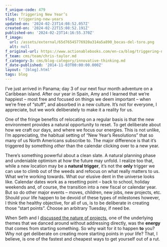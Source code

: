 ```yaml
---
f_unique-code: 479
title: Triggering New Year’s
slug: triggering-new-years
updated-on: '2024-02-23T14:08:52.057Z'
created-on: '2024-02-22T15:08:52.191Z'
published-on: '2024-02-23T14:16:55.370Z'
f_image:
  url: /assets/external/65d76545776920a314a5a890_bocas-del-toro.png
  alt: null
f_original-url: https://www.actionablebooks.com/en-ca/blog/triggering-new-years/
f_team: cms/team/chris-taylor.md
f_category-3: cms/blog-category/innovative-thinking.md
f_date-published: '2014-11-03T00:00:00.000Z'
layout: '[blog].html'
tags: blog
---
```


I’ve just arrived in Panama; day 3 of our next four month adventure on a Caribbean island. After our year in Spain, Amy and I learned that we’re happiest – most free and focused on things we deem important – when we’re free of “stuff”, and absorbed in a new culture. It’s not for everyone, I appreciate, but we work deliberately to make it a reality for us.

One of the fringe benefits of relocating on a regular basis is that the new environment provides a natural opportunity to reset. To get deliberate about how we craft our days, and where we focus our energies. This is not unlike, I’m appreciating, the habitual setting of “New Year’s Resolutions” that so many of us North Americans subscribe to. The major difference is that it’s triggered by something _other_ than the calendar clicking over to a new year.

There’s something powerful about a clean slate. A natural planning phase and undeniable optimism at how the future may unfold. I realize too that, while a new location may be a **natural trigger**, it’s not the **only** trigger we can use to climb out of the weeds and refocus on what really matters to us. What we’re working towards. What our elusive dent in the universe looks like. Calendar dates work as a resetting point – back to school, holiday weekends and, of course, the transition into a new fiscal or calendar year. But so do other major events – moves, children, new jobs, new projects, etc. Should your life happen to be devoid of these types of milestones however, I think the healthy objective, for all of us, is to be deliberate in creating those “start points”. Choose an arbitrary Tuesday, if need be.

When Seth and I [discussed the nature of projects](https://www.actionablebooks.com/podcast/005-project-based-tribes/), one of the underlying themes that we danced around without addressing directly, was the **energy** that comes from starting something. So why wait for it to happen **to** you? Why not get deliberate on creating more starting points in your life? That, I believe, is one of the fastest and cheapest ways to get yourself out of a rut.
